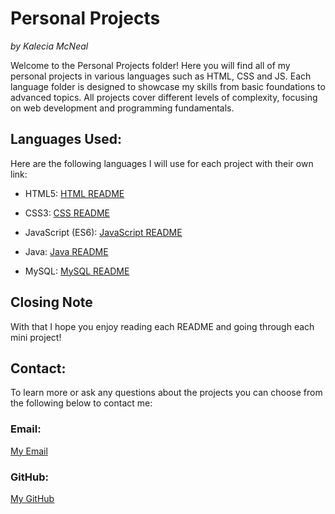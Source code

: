 # Personal Projects 
<em>by Kalecia McNeal</em>

Welcome to the Personal Projects folder! Here you will find all of my personal projects in various languages such as HTML, CSS and JS. Each language folder is designed to showcase my skills from basic foundations to advanced topics. All projects cover different levels of complexity, focusing on web development and programming fundamentals. 

## Languages Used: 
Here are the following languages I will use for each project with their own link: 

- HTML5: 
[HTML README](HTML/README.md)

- CSS3: 
[CSS README](CSS/README.md)

- JavaScript (ES6):
[JavaScript README](JavaScript/README.md)

- Java:
[Java README](Java/README.md)

- MySQL: 
[MySQL README](MySQL/README.md)


## Closing Note
With that I hope you enjoy reading each README and going through each mini project! 

## Contact:
To learn more or ask any questions about the projects you can choose from the following below to contact me: 

### Email: 
[My Email](mailto:kaleciamcneal@gmail.com)

### GitHub: 
[My GitHub](https://github.com/Kalecia24824)
